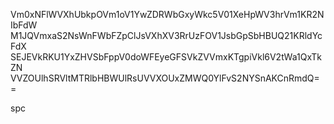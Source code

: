 Vm0xNFlWVXhUbkpOVm1oV1YwZDRWbGxyWkc5V01XeHpWV3hrVm1KR2NIbFdW
M1JQVmxaS2NsWnFWbFZpClJsVXhXV3RrUzFOV1JsbGpSbHBUQ21KRldYcFdX
SEJEVkRKU1YxZHVSbFppV0doWFEyeGFSVkZVVmxKTgpiVkl6V2tWa1QxTkZN
VVZOUlhSRVltMTRlbHBWUlRsUVVXOUxZMWQ0YlFvS2NYSnAKCnRmdQ==

spc